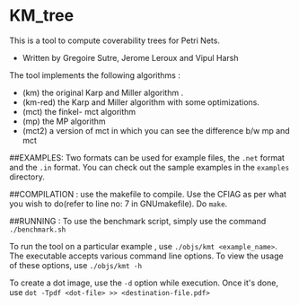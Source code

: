 KM_tree
=======

This is a tool to compute  coverability trees for Petri Nets. 
- Written by Gregoire Sutre, Jerome Leroux and Vipul Harsh

The tool implements the following algorithms : 

* (km) 	 the original Karp and Miller algorithm .
* (km-red) the Karp and Miller algorithm  with some optimizations.
* (mct)  the finkel- mct algorithm
* (mp) 	 the MP algorithm
* (mct2) a version of mct in which you can see the difference b/w mp and mct




##EXAMPLES:
   Two formats can be used for example files,  the `.net` format and the `.in` format. You can check out the sample examples in the `examples`  directory.






##COMPILATION : 
	use the makefile to compile. Use the CFlAG as per what you wish to do(refer to line no: 7 in GNUmakefile). 
        Do `make`.



##RUNNING :
   To use the benchmark script, simply use the command `./benchmark.sh`

   To run the tool on a particular example , use `./objs/kmt <example_name>`.
   The executable accepts various command line options. To view the usage of these options, use `./objs/kmt -h`

   To create a dot image, use the `-d` option while execution. Once it's done, use `dot -Tpdf <dot-file> >> <destination-file.pdf>`
